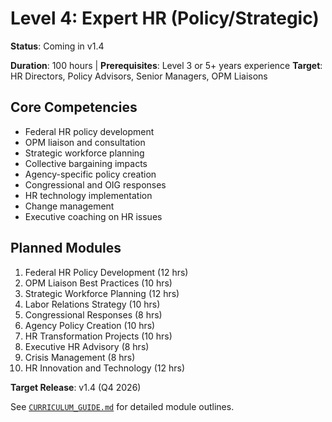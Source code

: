 # Level 4: Expert HR (Policy/Strategic)

**Status**: Coming in v1.4

**Duration**: 100 hours | **Prerequisites**: Level 3 or 5+ years experience
**Target**: HR Directors, Policy Advisors, Senior Managers, OPM Liaisons

## Core Competencies

- Federal HR policy development
- OPM liaison and consultation
- Strategic workforce planning
- Collective bargaining impacts
- Agency-specific policy creation
- Congressional and OIG responses
- HR technology implementation
- Change management
- Executive coaching on HR issues

## Planned Modules

1. Federal HR Policy Development (12 hrs)
2. OPM Liaison Best Practices (10 hrs)
3. Strategic Workforce Planning (12 hrs)
4. Labor Relations Strategy (10 hrs)
5. Congressional Responses (8 hrs)
6. Agency Policy Creation (10 hrs)
7. HR Transformation Projects (10 hrs)
8. Executive HR Advisory (8 hrs)
9. Crisis Management (8 hrs)
10. HR Innovation and Technology (12 hrs)

**Target Release**: v1.4 (Q4 2026)

See [`CURRICULUM_GUIDE.md`](../CURRICULUM_GUIDE.md) for detailed module outlines.
